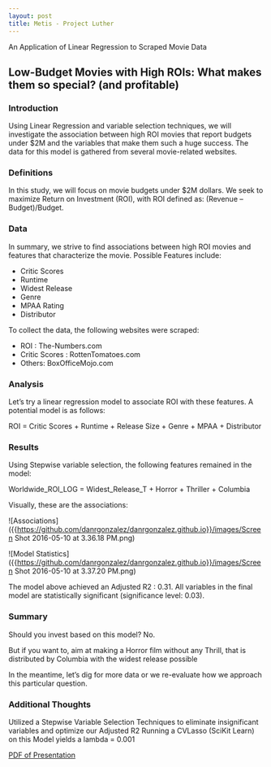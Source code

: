 ```yaml
---
layout: post
title: Metis - Project Luther
---
```


An Application of Linear Regression to Scraped Movie Data

## Low-Budget Movies with High ROIs: What makes them so special? (and profitable)

### Introduction

Using Linear Regression and variable selection techniques, we will investigate the association between high ROI movies that report budgets under $2M and the variables that make them such a huge success. The data for this model is gathered from several movie-related websites. 
 
### Definitions

In this study, we will focus on movie budgets under $2M dollars. We seek to maximize Return on Investment (ROI), with ROI defined as: (Revenue – Budget)/Budget.

### Data

In summary, we strive to find associations between high ROI movies and features that characterize the movie. Possible Features include:  
- Critic Scores
- Runtime
- Widest Release
- Genre
- MPAA Rating
- Distributor

To collect the data, the following websites were scraped:
- ROI : The-Numbers.com
- Critic Scores : RottenTomatoes.com
- Others: BoxOfficeMojo.com

### Analysis

Let’s try a linear regression model to associate ROI with these features. A potential model is as follows: 

ROI = Critic Scores + Runtime + Release Size + Genre + MPAA + Distributor

### Results

Using Stepwise variable selection, the following features remained in the model:

Worldwide_ROI_LOG = Widest_Release_T + Horror + Thriller + Columbia

Visually, these are the associations:

![Associations]({{https://github.com/danrgonzalez/danrgonzalez.github.io}}/images/Screen Shot 2016-05-10 at 3.36.18 PM.png)

![Model Statistics]({{https://github.com/danrgonzalez/danrgonzalez.github.io}}/images/Screen Shot 2016-05-10 at 3.37.20 PM.png)

The model above achieved an Adjusted R2 : 0.31. All variables in the final model are statistically significant (significance level: 0.03).

### Summary

Should you invest based on this model? No.

But if you want to, aim at making a Horror film without any Thrill, that is distributed by Columbia with the widest release possible

In the meantime, let’s dig for more data or we re-evaluate how we approach this particular question.

### Additional Thoughts

Utilized a Stepwise Variable Selection Techniques to eliminate insignificant variables and optimize our Adjusted R2
Running a CVLasso (SciKit Learn) on this Model yields a lambda = 0.001

[PDF of Presentation]({{https://github.com/danrgonzalez/danrgonzalez.github.io}}/images/Blog_Presentation_Luther_DRG.pdf)
